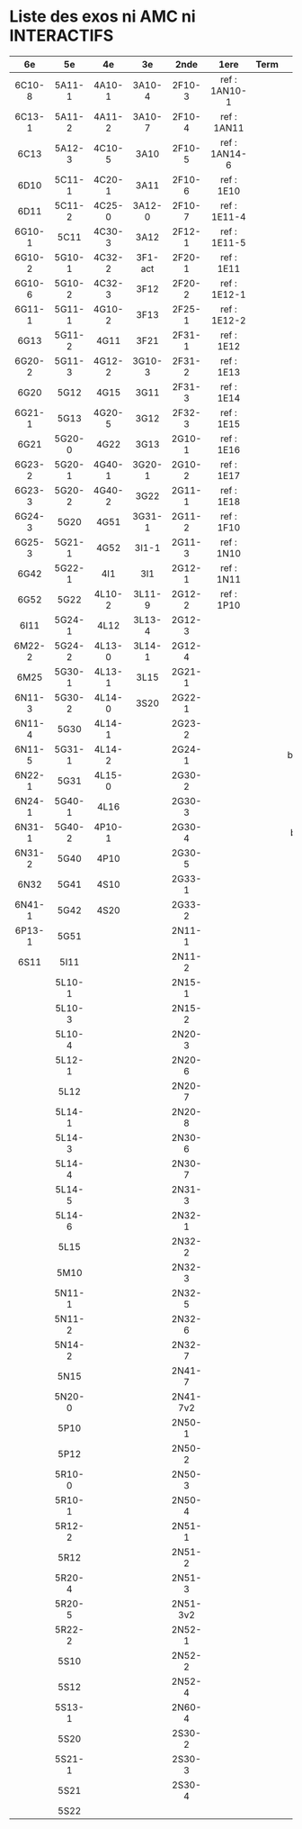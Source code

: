 # Liste des exos ni AMC ni INTERACTIFS

|6e|5e|4e|3e|2nde|1ere|Term|Reste|
|:-:|:-:|:-:|:-:|:-:|:-:|:-:|:-:|
|6C10-8|5A11-1|4A10-1|3A10-4|2F10-3|ref : 1AN10-1||beta3I12|
|6C13-1|5A11-2|4A11-2|3A10-7|2F10-4|ref : 1AN11||beta2F21-1|
|6C13|5A12-3|4C10-5|3A10|2F10-5|ref : 1AN14-6||beta2F31|
|6D10|5C11-1|4C20-1|3A11|2F10-6|ref : 1E10||beta3F23|
|6D11|5C11-2|4C25-0|3A12-0|2F10-7|ref : 1E11-4||beta3G15|
|6G10-1|5C11|4C30-3|3A12|2F12-1|ref : 1E11-5||beta3S20-1|
|6G10-2|5G10-1|4C32-2|3F1-act|2F20-1|ref : 1E11||beta3s21|
|6G10-6|5G10-2|4C32-3|3F12|2F20-2|ref : 1E12-1||beta4C31|
|6G11-1|5G11-1|4G10-2|3F13|2F25-1|ref : 1E12-2||beta4G20-3|
|6G13|5G11-2|4G11|3F21|2F31-1|ref : 1E12||beta4G20-4|
|6G20-2|5G11-3|4G12-2|3G10-3|2F31-2|ref : 1E13||beta5G30-2|
|6G20|5G12|4G15|3G11|2F31-3|ref : 1E14||beta6C33-1|
|6G21-1|5G13|4G20-5|3G12|2F32-3|ref : 1E15||beta6test2|
|6G21|5G20-0|4G22|3G13|2G10-1|ref : 1E16||beta6test2021|
|6G23-2|5G20-1|4G40-1|3G20-1|2G10-2|ref : 1E17||betaAleaFigure|
|6G23-3|5G20-2|4G40-2|3G22|2G11-1|ref : 1E18||betaAsymptotesObliques|
|6G24-3|5G20|4G51|3G31-1|2G11-2|ref : 1F10||betaEqCarreDansC|
|6G25-3|5G21-1|4G52|3I1-1|2G11-3|ref : 1N10||betaEquations|
|6G42|5G22-1|4I1|3I1|2G12-1|ref : 1N11||betaEquationsLog|
|6G52|5G22|4L10-2|3L11-9|2G12-2|ref : 1P10||betaEqValAbs|
|6I11|5G24-1|4L12|3L13-4|2G12-3|||betaExo3d|
|6M22-2|5G24-2|4L13-0|3L14-1|2G12-4|||betaExoLimite|
|6M25|5G30-1|4L13-1|3L15|2G21-1|||betaExoSimpleMatthieu|
|6N11-3|5G30-2|4L14-0|3S20|2G22-1|||betaModele10_simple_question-reponse|
|6N11-4|5G30|4L14-1||2G23-2|||betaModele11_parametrable|
|6N11-5|5G31-1|4L14-2||2G24-1|||betaModele20_plusieurs_types_de_questions|
|6N22-1|5G31|4L15-0||2G30-2|||betaModele21_parametrables|
|6N24-1|5G40-1|4L16||2G30-3|||betaModele22_avec_une_serie_de_valeurs|
|6N31-1|5G40-2|4P10-1||2G30-4|||betaModele30_constructions_géométriques|
|6N31-2|5G40|4P10||2G30-5|||betaModele31_parametrables|
|6N32|5G41|4S10||2G33-1|||betaModele40_tableau_proportionnalite|
|6N41-1|5G42|4S20||2G33-2|||betaModele41_tableau_signes_variations|
|6P13-1|5G51|||2N11-1|||betaModele50_Mathsteps|
|6S11|5I11|||2N11-2|||betaPol|
||5L10-1|||2N15-1|||betaProbaAouB|
||5L10-3|||2N15-2|||betaProbabilites|
||5L10-4|||2N20-3|||betaProbabilitesJC|
||5L12-1|||2N20-6|||betaProblemesConcretPourcentage|
||5L12|||2N20-7|||betaPuissances|
||5L14-1|||2N20-8|||betarotation3d|
||5L14-3|||2N30-6|||betaSpline|
||5L14-4|||2N30-7|||betaSys2x2CombLin|
||5L14-5|||2N31-3|||betaTestRapporteur|
||5L14-6|||2N32-1|||betaTracerParabole|
||5L15|||2N32-2|||moule_a_exo_mathalea|
||5M10|||2N32-3|||moule_a_exo_mathalea2d|
||5N11-1|||2N32-5|||c3C10-2|
||5N11-2|||2N32-6|||c3I11|
||5N14-2|||2N32-7|||c3N10|
||5N15|||2N41-7|||c3N23|
||5N20-0|||2N41-7v2|||CM020|
||5P10|||2N50-1|||CM021|
||5P12|||2N50-2|||ExC100|
||5R10-0|||2N50-3|||ExC101|
||5R10-1|||2N50-4|||HPC100|
||5R12-2|||2N51-1|||HPC103|
||5R12|||2N51-2|||HPC104|
||5R20-4|||2N51-3|||PEA11-1|
||5R20-5|||2N51-3v2|||PEA11|
||5R22-2|||2N52-1|||PEA12|
||5S10|||2N52-2|||PEA13|
||5S12|||2N52-4|||PEG20|
||5S13-1|||2N60-4|||PEG21|
||5S20|||2S30-2|||PEG22|
||5S21-1|||2S30-3|||PEG23|
||5S21|||2S30-4|||PEG24|
||5S22||||||P003|

